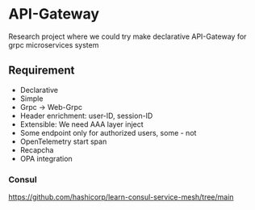 # API-Gateway

Research project where we could try make declarative API-Gateway for grpc microservices system

## Requirement

* Declarative
* Simple
* Grpc -> Web-Grpc
* Header enrichment: user-ID, session-ID
* Extensible: We need AAA layer inject 
* Some endpoint only for authorized users, some - not
* OpenTelemetry start span
* Recapcha
* OPA integration

### Consul
https://github.com/hashicorp/learn-consul-service-mesh/tree/main